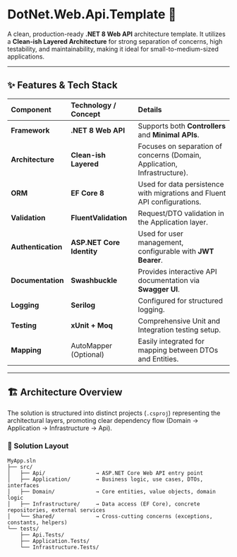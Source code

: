 # DotNet.Web.Api.Template 🚀

A clean, production-ready **.NET 8 Web API** architecture template. It utilizes a **Clean-ish Layered Architecture** for strong separation of concerns, high testability, and maintainability, making it ideal for small-to-medium-sized applications.

---

## ✨ Features & Tech Stack

| Component | Technology / Concept | Details |
| :--- | :--- | :--- |
| **Framework** | **.NET 8 Web API** | Supports both **Controllers** and **Minimal APIs**. |
| **Architecture** | **Clean-ish Layered** | Focuses on separation of concerns (Domain, Application, Infrastructure). |
| **ORM** | **EF Core 8** | Used for data persistence with migrations and Fluent API configurations. |
| **Validation** | **FluentValidation** | Request/DTO validation in the Application layer. |
| **Authentication** | **ASP.NET Core Identity** | Used for user management, configurable with **JWT Bearer**. |
| **Documentation** | **Swashbuckle** | Provides interactive API documentation via **Swagger UI**. |
| **Logging** | **Serilog** | Configured for structured logging. |
| **Testing** | **xUnit + Moq** | Comprehensive Unit and Integration testing setup. |
| **Mapping** | AutoMapper (Optional) | Easily integrated for mapping between DTOs and Entities. |

---

## 🏗 Architecture Overview

The solution is structured into distinct projects (`.csproj`) representing the architectural layers, promoting clear dependency flow (Domain $\rightarrow$ Application $\rightarrow$ Infrastructure $\rightarrow$ Api).

### 📂 Solution Layout

```text
MyApp.sln
├── src/
│   ├── Api/                → ASP.NET Core Web API entry point
│   ├── Application/        → Business logic, use cases, DTOs, interfaces
│   ├── Domain/             → Core entities, value objects, domain logic
│   ├── Infrastructure/     → Data access (EF Core), concrete repositories, external services
│   └── Shared/             → Cross-cutting concerns (exceptions, constants, helpers)
└── tests/
    ├── Api.Tests/
    ├── Application.Tests/
    └── Infrastructure.Tests/

